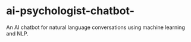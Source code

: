 # ai-psychologist-chatbot-
An AI chatbot for natural language conversations using machine learning and NLP.

